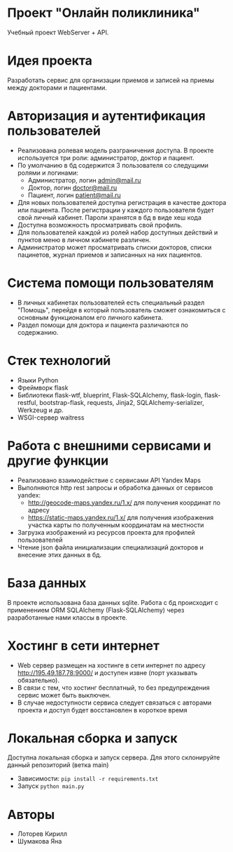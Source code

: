 # Проект "Онлайн поликлиника" 
Учебный проект WebServer + API.

# Идея проекта
Разработать сервис для организации приемов и записей на приемы между докторами и пациентами. 


# Авторизация и аутентификация пользователей
* Реализована ролевая модель разграничения доступа. В проекте используется три роли: администратор, доктор и пациент.
* По умолчанию в бд содержится 3 пользователя со следущими ролями и логинами:
  - Администратор, логин admin@mail.ru
  - Доктор, логин doctor@mail.ru
  - Пациент, логин patient@mail.ru
* Для новых пользователей доступна регистрация в качестве доктора или пациента. После регистрации у каждого пользователя будет свой личный кабинет. Пароли хранятся в бд в виде хеш кода
* Доступна возможность просматривать свой профиль.
* Для пользователей каждой из ролей набор доступных действий и пунктов меню в личном кабинете различен.
* Администратор может просматривать списки докторов, списки пацинетов, журнал приемов и записанных на них пациентов.

# Система помощи пользователям
* В личных кабинетах пользователей есть специальный раздел "Помощь", перейдя в который пользователь сможет ознакомиться с основным функционалом его личного кабинета.
* Раздел помощи для доктора и пациента различаются по содержанию.

# Стек технологий
* Языки Python
* Фреймворк flask
* Библиотеки flask-wtf, blueprint, Flask-SQLAlchemy, flask-login, flask-restful, bootstrap-flask, requests, Jinja2, SQLAlchemy-serializer, Werkzeug и др.
* WSGI-сервер waitress

# Работа с внешними сервисами и другие функции
* Реализовано взаимодействие с сервисами API Yandex Maps 
* Выполняются http rest запросы и обработка данных от сервисов yandex:
  - http://geocode-maps.yandex.ru/1.x/ для получения координат по адресу
  - https://static-maps.yandex.ru/1.x/ для получения изображения участка карты по полученным координатам на местности
* Загрузка изображений из ресурсов проекта для профилей пользователей
* Чтение json файла инициализации специализаций докторов и внесение этих данных в бд.

# База данных
В проекте использована база данных sqlite. Работа с бд происходит с применением ORM SQLAlchemy (Flask-SQLAlchemy) через разработанные нами классы в проекте.

# Хостинг в сети интернет
* Web сервер размещен на хостинге в сети интернет по адресу http://195.49.187.78:9000/ и доступен извне (порт указывать обязательно).
* В связи с тем, что хостинг бесплатный, то без предупреждения сервис может быть выключен.
* В случае недоступности сервиса следует связаться с авторами проекта и доступ будет восстановлен в короткое время

# Локальная сборка и запуск
Доступна локальная сборка и запуск сервера. Для этого склонируйте данный репозиторий (ветка main)
* Зависимости: `pip install -r requirements.txt`
* Запуск `python main.py`

# Авторы
* Лоторев Кирилл
* Шумакова Яна
